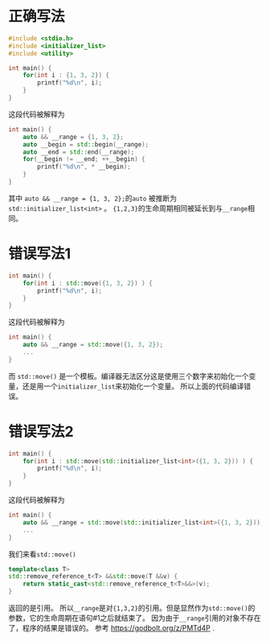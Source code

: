 
# 正确写法
```c++
#include <stdio.h>
#include <initializer_list>
#include <utility>

int main() {
    for(int i : {1, 3, 2}) {
        printf("%d\n", i);
    }
}
```

这段代码被解释为

```c++
int main() {
    auto && __range = {1, 3, 2};
    auto __begin = std::begin(__range);
    auto __end = std::end(__range);
    for(__begin != __end; ++__begin) {
        printf("%d\n", * __begin);
    }
}

```

其中 `auto && __range = {1, 3, 2};`的`auto` 被推断为 `std::initializer_list<int>` 。
`{1,2,3}`的生命周期相同被延长到与`__range`相同。


# 错误写法1
```c++
int main() {
    for(int i : std::move({1, 3, 2}) ) {
        printf("%d\n", i);
    }
}
```

这段代码被解释为

```c++
int main() {
    auto && __range = std::move({1, 3, 2});
    ...
}

```
而 `std::move()` 是一个模板。编译器无法区分这是使用三个数字来初始化一个变量，还是用一个`initializer_list`来初始化一个变量。
所以上面的代码编译错误。


# 错误写法2
```c++
int main() {
    for(int i : std::move(std::initializer_list<int>({1, 3, 2})) ) {
        printf("%d\n", i);
    }
}
```

这段代码被解释为

```c++
int main() {
    auto && __range = std::move(std::initializer_list<int>({1, 3, 2})); # 1
    ...
}

```
我们来看`std::move()`
```c++
template<class T>
std::remove_reference_t<T> &&std::move(T &&v) {
    return static_cast<std::remove_reference_t<T>&&>(v);
}
```
返回的是引用。
所以`__range`是对`{1,3,2}`的引用。但是显然作为`std::move()`的参数，它的生命周期在语句#1之后就结束了。
因为由于`__range`引用的对象不存在了，程序的结果是错误的。
参考 https://godbolt.org/z/PMTd4P .


